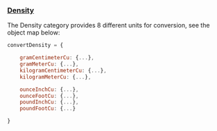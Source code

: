### [Density](https://gist.github.com/jgphilpott/4631fbcdbf42a612e46314b13d7bbc57)

The Density category provides 8 different units for conversion, see the object map below:

```js
convertDensity = {

    gramCentimeterCu: {...},
    gramMeterCu: {...},
    kilogramCentimeterCu: {...},
    kilogramMeterCu: {...},

    ounceInchCu: {...},
    ounceFootCu: {...},
    poundInchCu: {...},
    poundFootCu: {...}

}
```